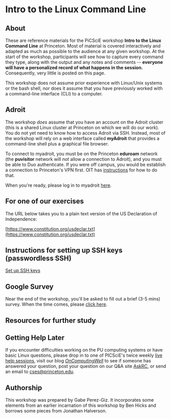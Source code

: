 # Intro to the Linux Command Line

## About
These are reference materials for the PiCSciE workshop **Intro to the
Linux Command Line** at Princeton. Most of material is covered
interactively and adapted as much as possible to the audience at any
given workshop. At the start of the workshop, participants will see
how to capture every command they type, along with the output and any
notes and comments -- **everyone will have a personalized record of
what happens in the session.** Consequently, very little is posted on
this page.

This workshop does not assume prior experience with Linux/Unix systems
or the bash shell, nor does it assume that you have previously worked
with a command-line interface (CLI) to a computer.

## Adroit
The workshop *does* assume that you have an account on the Adroit
cluster (this is a shared Linux cluster at Princeton on which we will
do our work). You do not yet need to know how to access Adroit via
SSH. Instead, most of the workshop will rely on a web interface called
**myAdroit** that provides a command-line shell plus a graphical file
browser.

To connect to myadroit, you must be on the Princeton **eduroam**
network (the **puvisitor** network will *not* allow a connection to
Adroit), and you must be able to Duo authenticate. If you were off
campus, you would be establish a connection to Princeton's VPN first.
OIT has
[instructions](https://princeton.service-now.com/snap?id=kb_article&sys_id=ce2a27064f9ca20018ddd48e5210c745)
for how to do that.

When you're ready, please log in to myadroit
[here](https://myadroit.princeton.edu/).

<!-- You can find the page, presentation and examples either in the
[src/](src/) folder or hosted via Github Pages at
[https://princetonuniversity.github.io/hpc_beginning_workshop/](https://princetonuniversity.github.io/hpc_beginning_workshop/)
-->

## For one of our exercises

The URL below takes you to a plain text version of the US Declaration
of Independence:

[https://www.constitution.org/usdeclar.txt](https://www.constitution.org/usdeclar.txt)

## Instructions for setting up SSH keys (passwordless SSH)

[Set up SSH keys](https://www.digitalocean.com/community/tutorials/how-to-set-up-ssh-keys-on-ubuntu-1604)

## Google Survey
Near the end of the workshop, you'll be asked to fill out a brief (3-5
mins) survey. When the time comes, please
[click here](https://forms.gle/WXSRui46DRCr1uaS9).

## Resources for further study
<!-- [Getting Started with HPC at Princeton](https://researchcomputing.princeton.edu/education/online-tutorials/getting-started)   -->
<!-- [OnComputingWell](https://oncomputingwell.princeton.edu)   -->
<!-- [Research Computing FAQ](https://researchcomputing.princeton.edu/faq)   -->
<!-- [AskRC](https://researchcomputing.princeton.edu/about/contact/ask-research-computing) -->

## Getting Help Later

If you encounter difficulties working on the PU computing systems or
have basic Linux questions, please drop in to one of PICSciE's twice
weekly <a
href="https://researchcomputing.princeton.edu/education/help-sessions">live
help sessions</a>, visit our blog
[*OnComputingWell*](https://oncomputingwell.princeton.edu) to see if
someone has answered your question, post your question on our Q&A site
[AskRC](https://researchcomputing.princeton.edu/about/contact/ask-research-computing),
or send an email to <a
href="mailto:cses@princeton.edu">cses@princeton.edu</a>.

<!--
## About Makefile
I update the documentation directory using a Makefile to sync src/ and docs/, with
the 'Dinky' theme because its seemed apropros of Princeton. To run it, just run
`make` from the repo root.
-->

## Authorship

This workshop was prepared by Gabe Perez-Giz. It incorporates some
elements from an earlier incarnation of this workshop by Ben Hicks and
borrows some pieces from Jonathan Halverson.
